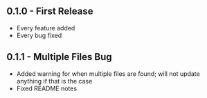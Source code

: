 ## 0.1.0 - First Release
* Every feature added
* Every bug fixed

## 0.1.1 - Multiple Files Bug
* Added warning for when multiple files are found; will not update anything if that is the case
* Fixed README notes
